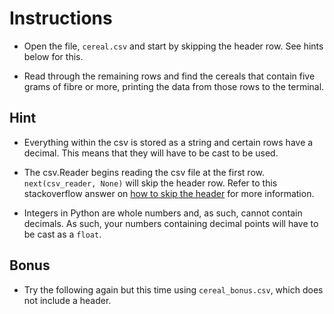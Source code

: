 # Instructions

* Open the file, `cereal.csv` and start by skipping the header row. See hints below for this.

* Read through the remaining rows and find the cereals that contain five grams of fibre or more, printing the data from those rows to the terminal.

## Hint

* Everything within the csv is stored as a string and certain rows have a decimal. This means that they will have to be cast to be used.

* The csv.Reader begins reading the csv file at the first row. `next(csv_reader, None)` will skip the header row. Refer to this stackoverflow answer on [how to skip the header](https://stackoverflow.com/a/14257599) for more information.

* Integers in Python are whole numbers and, as such, cannot contain decimals. As such, your numbers containing decimal points will have to be cast as a `float`.

## Bonus

* Try the following again but this time using `cereal_bonus.csv`, which does not include a header.
